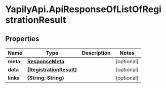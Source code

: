 # YapilyApi.ApiResponseOfListOfRegistrationResult

## Properties

Name | Type | Description | Notes
------------ | ------------- | ------------- | -------------
**meta** | [**ResponseMeta**](ResponseMeta.md) |  | [optional] 
**data** | [**[RegistrationResult]**](RegistrationResult.md) |  | [optional] 
**links** | **{String: String}** |  | [optional] 


